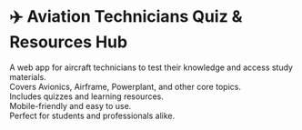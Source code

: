 # ✈️ Aviation Technicians Quiz & Resources Hub

A web app for aircraft technicians to test their knowledge and access study materials.  
Covers Avionics, Airframe, Powerplant, and other core topics.  
Includes quizzes and learning resources.  
Mobile-friendly and easy to use.  
Perfect for students and professionals alike.
